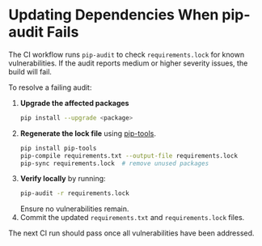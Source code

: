 # Updating Dependencies When pip-audit Fails

The CI workflow runs `pip-audit` to check `requirements.lock` for known vulnerabilities. If the audit reports medium or higher severity issues, the build will fail.

To resolve a failing audit:

1. **Upgrade the affected packages**
   ```bash
   pip install --upgrade <package>
   ```
2. **Regenerate the lock file** using [pip-tools](https://pypi.org/project/pip-tools/).
   ```bash
   pip install pip-tools
   pip-compile requirements.txt --output-file requirements.lock
   pip-sync requirements.lock  # remove unused packages
   ```
3. **Verify locally** by running:
   ```bash
   pip-audit -r requirements.lock
   ```
   Ensure no vulnerabilities remain.
4. Commit the updated `requirements.txt` and `requirements.lock` files.

The next CI run should pass once all vulnerabilities have been addressed.
